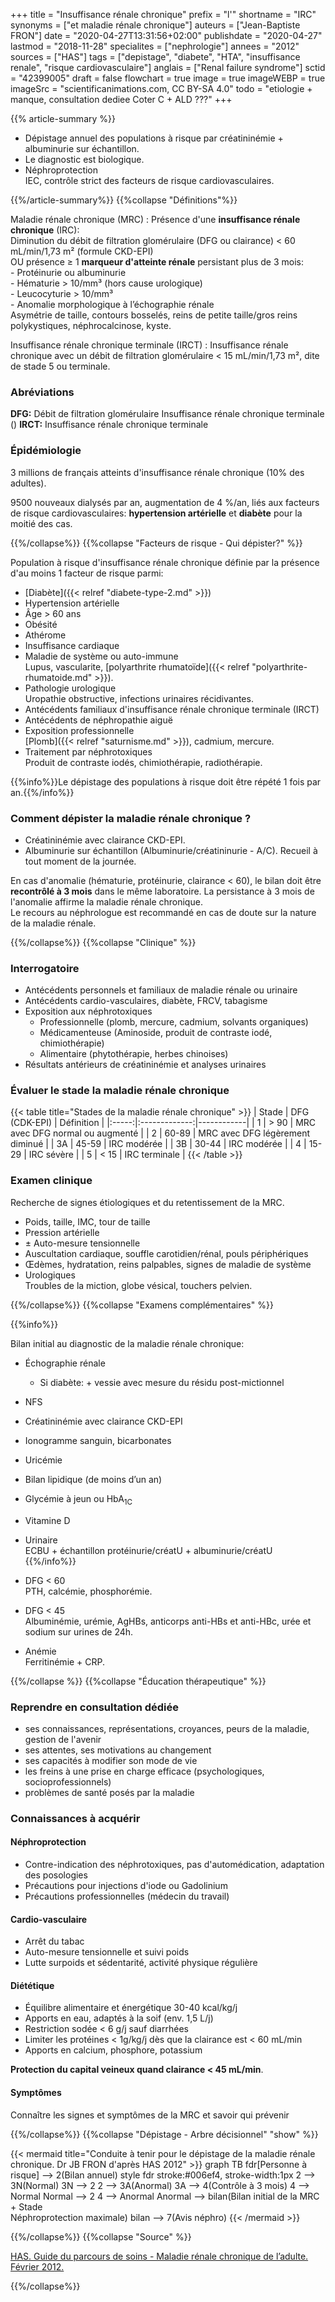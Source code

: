 +++
title = "Insuffisance rénale chronique"
prefix = "l'"
shortname = "IRC"
synonyms = ["et maladie rénale chronique"]
auteurs = ["Jean-Baptiste FRON"]
date = "2020-04-27T13:31:56+02:00"
publishdate = "2020-04-27"
lastmod = "2018-11-28"
specialites = ["nephrologie"]
annees = "2012"
sources = ["HAS"]
tags = ["depistage", "diabete", "HTA", "insuffisance renale", "risque cardiovasculaire"]
anglais = ["Renal failure syndrome"]
sctid = "42399005"
draft = false
flowchart = true
image = true
imageWEBP = true
imageSrc = "scientificanimations.com, CC BY-SA 4.0"
todo = "etiologie + manque, consultation dediee Coter C + ALD ???"
+++

{{% article-summary %}}

- Dépistage annuel des populations à risque par créatininémie + albuminurie sur échantillon.
- Le diagnostic est biologique.
- Néphroprotection  
IEC, contrôle strict des facteurs de risque cardiovasculaires.

{{%/article-summary%}}
{{%collapse "Définitions"%}}

Maladie rénale chronique (MRC)
: Présence d'une **insuffisance rénale chronique** (IRC):  
Diminution du débit de filtration glomérulaire (DFG ou clairance) < 60 mL/min/1,73 m² (formule CKD-EPI)  
OU présence ≥ 1 **marqueur d'atteinte rénale** persistant plus de 3 mois:  
\- Protéinurie ou albuminurie  
\- Hématurie > 10/mm³ (hors cause urologique)  
\- Leucocyturie > 10/mm³  
\- Anomalie morphologique à l’échographie rénale  
Asymétrie de taille, contours bosselés, reins de petite taille/gros reins polykystiques, néphrocalcinose, kyste.

Insuffisance rénale chronique terminale (IRCT)
: Insuffisance rénale chronique avec un débit de filtration glomérulaire < 15 mL/min/1,73 m², dite de stade 5 ou terminale.

### Abréviations

**DFG:** Débit de filtration glomérulaire
Insuffisance rénale chronique terminale ()
**IRCT:** Insuffisance rénale chronique terminale

### Épidémiologie

3 millions de français atteints d'insuffisance rénale chronique (10% des adultes).

9500 nouveaux dialysés par an, augmentation de 4 %/an, liés aux facteurs de risque cardiovasculaires: **hypertension artérielle** et **diabète** pour la moitié des cas.

{{%/collapse%}}
{{%collapse "Facteurs de risque - Qui dépister?" %}}

Population à risque d'insuffisance rénale chronique définie par la présence d'au moins 1 facteur de risque parmi:

- [Diabète]({{< relref "diabete-type-2.md" >}})
- Hypertension artérielle
- Âge > 60 ans
- Obésité
- Athérome
- Insuffisance cardiaque
- Maladie de système ou auto-immune  
Lupus, vascularite, [polyarthrite rhumatoïde]({{< relref "polyarthrite-rhumatoide.md" >}}).
- Pathologie urologique  
Uropathie obstructive, infections urinaires récidivantes.
- Antécédents familiaux d'insuffisance rénale chronique terminale (IRCT)
- Antécédents de néphropathie aiguë
- Exposition professionnelle  
[Plomb]({{< relref "saturnisme.md" >}}), cadmium, mercure.
- Traitement par néphrotoxiques  
Produit de contraste iodés, chimiothérapie, radiothérapie.

{{%info%}}Le dépistage des populations à risque doit être répété 1 fois par an.{{%/info%}}

### Comment dépister la maladie rénale chronique ?

- Créatininémie avec clairance CKD-EPI.
- Albuminurie sur échantillon (Albuminurie/créatininurie - A/C). Recueil à tout moment de la journée.

En cas d'anomalie (hématurie, protéinurie, clairance < 60), le bilan doit être **recontrôlé à 3 mois** dans le même laboratoire. La persistance à 3 mois de l'anomalie affirme la maladie rénale chronique.  
Le recours au néphrologue est recommandé en cas de doute sur la nature de la maladie rénale.

{{%/collapse%}}
{{%collapse "Clinique" %}}

### Interrogatoire

- Antécédents personnels et familiaux de maladie rénale ou urinaire
- Antécédents cardio-vasculaires, diabète, FRCV, tabagisme
- Exposition aux néphrotoxiques
  - Professionnelle (plomb, mercure, cadmium, solvants organiques)
  - Médicamenteuse (Aminoside, produit de contraste iodé, chimiothérapie)
  - Alimentaire (phytothérapie, herbes chinoises)
- Résultats antérieurs de créatininémie et analyses urinaires

### Évaluer le stade la maladie rénale chronique

{{< table title="Stades de la maladie rénale chronique" >}}
| Stade | DFG (CDK-EPI) | Définition |
|:-----:|:-------------:|------------|
| 1     | &gt; 90       | MRC avec DFG normal ou augmenté |
| 2     | 60-89         | MRC avec DFG légèrement diminué |
| 3A    | 45-59         | IRC modérée |
| 3B    | 30-44         | IRC modérée |
| 4     | 15-29         | IRC sévère  |
| 5     | < 15          | IRC terminale |
{{< /table >}}

### Examen clinique

Recherche de signes étiologiques et du retentissement de la MRC.

- Poids, taille, IMC, tour de taille
- Pression artérielle
- ± Auto-mesure tensionnelle
- Auscultation cardiaque, souffle carotidien/rénal, pouls périphériques
- Œdèmes, hydratation, reins palpables, signes de maladie de système
- Urologiques  
Troubles de la miction, globe vésical, touchers pelvien.

{{%/collapse%}}
{{%collapse "Examens complémentaires" %}}

{{%info%}}

Bilan initial au diagnostic de la maladie rénale chronique:

- Échographie rénale
  - Si diabète: + vessie avec mesure du résidu post-mictionnel
- NFS
- Créatininémie avec clairance CKD-EPI
- Ionogramme sanguin, bicarbonates
- Uricémie
- Bilan lipidique (de moins d’un an)
- Glycémie à jeun ou HbA<sub>1C</sub>
- Vitamine D
- Urinaire  
ECBU + échantillon protéinurie/créatU + albuminurie/créatU
{{%/info%}}

- DFG < 60  
PTH, calcémie, phosphorémie.
- DFG < 45  
Albuminémie, urémie, AgHBs, anticorps anti-HBs et anti-HBc, urée et sodium sur urines de 24h.
- Anémie  
Ferritinémie + CRP.

{{%/collapse %}}
{{%collapse "Éducation thérapeutique" %}}

### Reprendre en consultation dédiée

- ses connaissances, représentations, croyances, peurs de la maladie, gestion de l'avenir
- ses attentes, ses motivations au changement
- ses capacités à modifier son mode de vie
- les freins à une prise en charge efficace (psychologiques, socioprofessionnels)
- problèmes de santé posés par la maladie

### Connaissances à acquérir

#### Néphroprotection

- Contre-indication des néphrotoxiques, pas d'automédication, adaptation des posologies
- Précautions pour injections d'iode ou Gadolinium
- Précautions professionnelles (médecin du travail)

#### Cardio-vasculaire

- Arrêt du tabac
- Auto-mesure tensionnelle et suivi poids
- Lutte surpoids et sédentarité, activité physique régulière

#### Diététique

- Équilibre alimentaire et énergétique 30-40 kcal/kg/j
- Apports en eau, adaptés à la soif (env. 1,5 L/j)
- Restriction sodée < 6 g/j sauf diarrhées
- Limiter les protéines < 1g/kg/j dès que la clairance est < 60 mL/min
- Apports en calcium, phosphore, potassium

**Protection du capital veineux quand clairance < 45 mL/min**.

#### Symptômes

Connaître les signes et symptômes de la MRC et savoir qui prévenir

{{%/collapse%}}
{{%collapse "Dépistage - Arbre décisionnel" "show" %}}

{{< mermaid title="Conduite à tenir pour le dépistage de la maladie rénale chronique. Dr JB FRON d'après HAS 2012" >}}
graph TB
fdr[Personne à risque] --> 2(Bilan annuel)
style fdr stroke:#006ef4, stroke-width:1px
2 --> 3N(Normal)
  3N --> 2
2 --> 3A(Anormal)
3A --> 4(Contrôle à 3 mois)
4 --> Normal
  Normal --> 2
4 --> Anormal
Anormal --> bilan(Bilan initial de la MRC + Stade <br> Néphroprotection maximale)
bilan --> 7(Avis néphro)
{{< /mermaid >}}

{{%/collapse%}}
{{%collapse "Source" %}}

[HAS. Guide du parcours de soins - Maladie rénale chronique de l’adulte. Février 2012.](
https://www.has-sante.fr/upload/docs/application/pdf/2012-04/guide_parcours_de_soins_mrc_web.pdf)

{{%/collapse%}}
